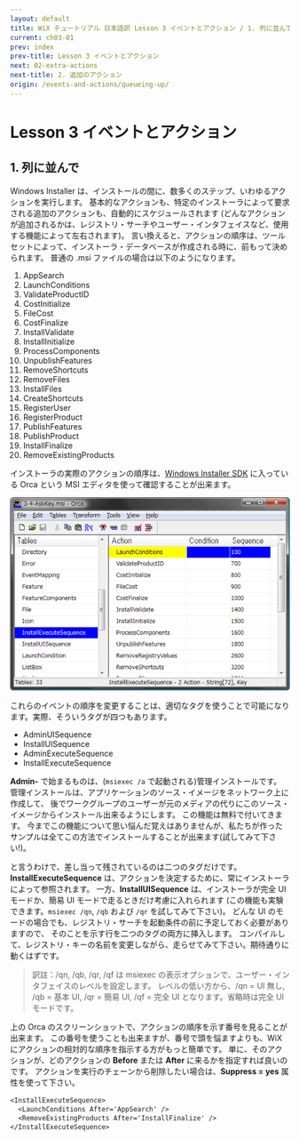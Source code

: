 ```yaml
---
layout: default
title: WiX チュートリアル 日本語訳 Lesson 3 イベントとアクション / 1. 列に並んで
current: ch03-01
prev: index
prev-title: Lesson 3 イベントとアクション
next: 02-extra-actions
next-title: 2. 追加のアクション
origin: /events-and-actions/queueing-up/
---
```

# Lesson 3 イベントとアクション

## 1. 列に並んで

Windows Installer は、インストールの間に、数多くのステップ、いわゆるアクションを実行します。
基本的なアクションも、特定のインストーラによって要求される追加のアクションも、自動的にスケジュールされます
(どんなアクションが追加されるかは、レジストリ・サーチやユーザー・インタフェイスなど、使用する機能によって左右されます)。
言い換えると、アクションの順序は、ツールセットによって、インストーラ・データベースが作成される時に、前もって決められます。
普通の .msi ファイルの場合は以下のようになります。

1. AppSearch
2. LaunchConditions
3. ValidateProductID
4. CostInitialize
5. FileCost
6. CostFinalize
7. InstallValidate
8. InstallInitialize
9. ProcessComponents
10. UnpublishFeatures
11. RemoveShortcuts
12. RemoveFiles
13. InstallFiles
14. CreateShortcuts
15. RegisterUser
16. RegisterProduct
17. PublishFeatures
18. PublishProduct
19. InstallFinalize
20. RemoveExistingProducts

インストーラの実際のアクションの順序は、[Windows Installer SDK](http://support.microsoft.com/kb/255905)
に入っている Orca という MSI エディタを使って確認することが出来ます。

![Orca screenshot](/images/orca.png)

これらのイベントの順序を変更することは、適切なタグを使うことで可能になります。実際、そういうタグが四つもあります。

- AdminUISequence
- InstallUISequence
- AdminExecuteSequence
- InstallExecuteSequence

**Admin-** で始まるものは、(`msiexec /a` で起動される)管理インストールです。
管理インストールは、アプリケーションのソース・イメージをネットワーク上に作成して、
後でワークグループのユーザーが元のメディアの代りにこのソース・イメージからインストール出来るようにします。
この機能は無料で付いてきます。
今までこの機能について思い悩んだ覚えはありませんが、私たちが作ったサンプルは全てこの方法でインストールすることが出来ます(試してみて下さい!)。

と言うわけで、差し当って残されているのは二つのタグだけです。
**InstallExecuteSequence** は、アクションを決定するために、常にインストーラによって参照されます。
一方、**InstallUISequence** は、インストーラが完全 UI モードか、簡易 UI モードで走るときだけ考慮に入れられます
(この機能も実験できます。`msiexec /qn`, `/qb` および `/qr` を試してみて下さい)。
どんな UI のモードの場合でも、レジストリ・サーチを起動条件の前に予定しておく必要がありますので、
そのことを示す行を二つのタグの両方に挿入します。
コンパイルして、レジストリ・キーの名前を変更しながら、走らせてみて下さい。期待通りに動くはずです。

> 訳註：/qn, /qb, /qr, /qf は msiexec の表示オプションで、ユーザー・インタフェイスのレベルを設定します。
> レベルの低い方から、/qn = UI 無し, /qb = 基本 UI, /qr = 簡易 UI, /qf = 完全 UI となります。省略時は完全 UI モードです。

上の Orca のスクリーンショットで、アクションの順序を示す番号を見ることが出来ます。
この番号を使うことも出来ますが、番号で頭を悩ますよりも、WiX にアクションの相対的な順序を指示する方がもっと簡単です。
単に、そのアクションが、どのアクションの **Before** または **After** に来るかを指定すれば良いのです。
アクションを実行のチェーンから削除したい場合は、**Suppress = yes** 属性を使って下さい。

    <InstallExecuteSequence>
      <LaunchConditions After='AppSearch' />
      <RemoveExistingProducts After='InstallFinalize' />
    </InstallExecuteSequence>